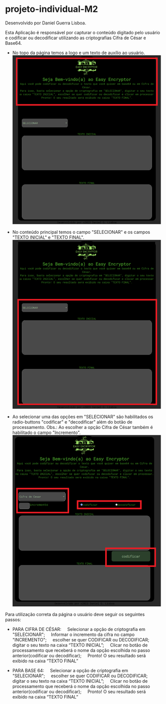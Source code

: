 # projeto-individual-M2

Desenvolvido por Daniel Guerra Lisboa.

Esta Aplicação é responsável por capturar o conteúdo digitado pelo usuário e codificar ou decodificar utilizando as criptografias Cifra de César e Base64.


- No topo da página temos a logo e um texto de auxílio ao usuário.
![alt IMG1Manual](assets/img/IMG1Manual.png)

- No conteúdo principal temos o campo "SELECIONAR" e os campos "TEXTO INICIAL" e "TEXTO FINAL".
![alt IMG1Manual](assets/img/IMG2Manual.png)

- Ao selecionar uma das opções em "SELECIONAR" são habilitados os radio-buttons "codificar" e "decodificar" além do botão de processamento.
Obs.: Ao escolher a opção Cifra de César também é habilitado o campo "Incremento".
![alt IMG1Manual](assets/img/IMG3Manual.png)

Para utilização correta da página o usuário deve seguir os seguintes passos:
- PARA CIFRA DE CÉSAR:
    Selecionar a opção de criptografia em "SELECIONAR";
    Informar o incremento da cifra no campo "INCREMENTO";
    escolher se quer CODIFICAR ou DECODIFICAR;
    digitar o seu texto na caixa “TEXTO INICIAL”;
    Clicar no botão de processamento que receberá o nome da opção escolhida no passo anterior(codificar ou decodificar);
    Pronto! O seu resultado será exibido na caixa “TEXTO FINAL”

- PARA BASE 64:
    Selecionar a opção de criptografia em "SELECIONAR";
    escolher se quer CODIFICAR ou DECODIFICAR;
    digitar o seu texto na caixa “TEXTO INICIAL”;
    Clicar no botão de processamento que receberá o nome da opção escolhida no passo anterior(codificar ou decodificar);
    Pronto! O seu resultado será exibido na caixa “TEXTO FINAL”



